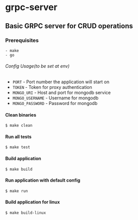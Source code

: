 # grpc-server
## Basic GRPC server for CRUD operations

### Prerequisites
    - make
    - go

###### Config Usage(to be set at env)

- `PORT` -  Port number the application will start on
- `TOKEN` - Token for proxy authentication
- `MONGO_URI` - Host and port for mongodb service
- `MONGO_USERNAME` - Username for mongodb
- `MONGO_PASSWORD` - Password for mongodb

#### Clean binaries
```shell
$ make clean
```

#### Run all tests
```shell
$ make test
```

#### Build application
```shell
$ make build
```

#### Run application with default config
```shell
$ make run
```

#### Build application for linux
```shell
$ make build-linux
```
